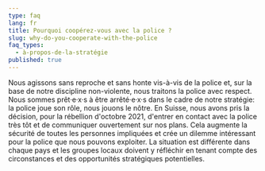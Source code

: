 ```yaml
---
type: faq
lang: fr
title: Pourquoi coopérez-vous avec la police ?
slug: why-do-you-cooperate-with-the-police
faq_types:
  - à-propos-de-la-stratégie
published: true
---
```

Nous agissons sans reproche et sans honte vis-à-vis de la police et, sur la base de notre discipline non-violente, nous traitons la police avec respect. Nous sommes prêt·e·x·s à être arrêté·e·x·s dans le cadre de notre stratégie: la police joue son rôle, nous jouons le nôtre. En Suisse, nous avons pris la décision, pour la rébellion d'octobre 2021, d'entrer en contact avec la police très tôt et de communiquer ouvertement sur nos plans. Cela augmente la sécurité de toutes les personnes impliquées et crée un dilemme intéressant pour la police que nous pouvons exploiter. La situation est différente dans chaque pays et les groupes locaux doivent y réfléchir en tenant compte des circonstances et des opportunités stratégiques potentielles.
